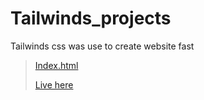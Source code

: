 # Tailwinds_projects
Tailwinds css was use to create website fast
>[Index.html](https://github.com/shreyash00007/Tailwinds_projects/blob/main/index.html)
>
>[Live here](https://shreyash00007.github.io/Tailwinds_projects/)
